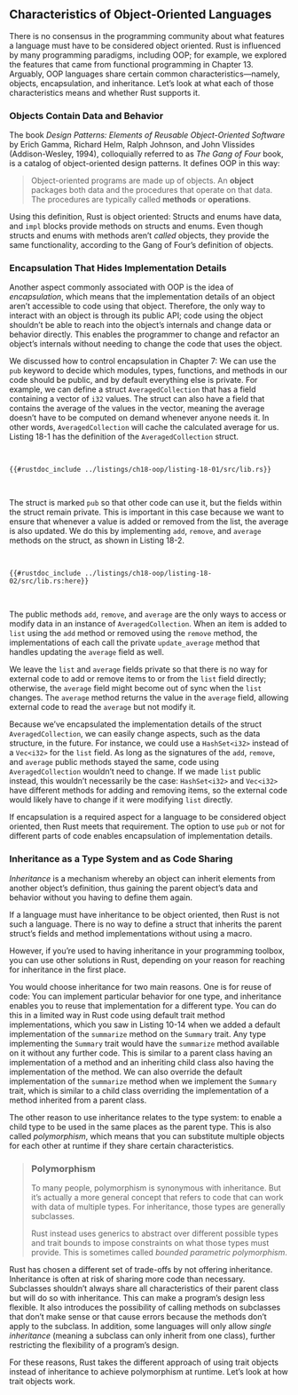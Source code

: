## Characteristics of Object-Oriented Languages

There is no consensus in the programming community about what features a
language must have to be considered object oriented. Rust is influenced by many
programming paradigms, including OOP; for example, we explored the features
that came from functional programming in Chapter 13. Arguably, OOP languages
share certain common characteristics—namely, objects, encapsulation, and
inheritance. Let’s look at what each of those characteristics means and whether
Rust supports it.

### Objects Contain Data and Behavior

The book _Design Patterns: Elements of Reusable Object-Oriented Software_ by
Erich Gamma, Richard Helm, Ralph Johnson, and John Vlissides (Addison-Wesley,
1994), colloquially referred to as _The Gang of Four_ book, is a catalog of
object-oriented design patterns. It defines OOP in this way:

> Object-oriented programs are made up of objects. An **object** packages both
> data and the procedures that operate on that data. The procedures are
> typically called **methods** or **operations**.

Using this definition, Rust is object oriented: Structs and enums have data,
and `impl` blocks provide methods on structs and enums. Even though structs and
enums with methods aren’t _called_ objects, they provide the same
functionality, according to the Gang of Four’s definition of objects.

### Encapsulation That Hides Implementation Details

Another aspect commonly associated with OOP is the idea of _encapsulation_,
which means that the implementation details of an object aren’t accessible to
code using that object. Therefore, the only way to interact with an object is
through its public API; code using the object shouldn’t be able to reach into
the object’s internals and change data or behavior directly. This enables the
programmer to change and refactor an object’s internals without needing to
change the code that uses the object.

We discussed how to control encapsulation in Chapter 7: We can use the `pub`
keyword to decide which modules, types, functions, and methods in our code
should be public, and by default everything else is private. For example, we
can define a struct `AveragedCollection` that has a field containing a vector
of `i32` values. The struct can also have a field that contains the average of
the values in the vector, meaning the average doesn’t have to be computed on
demand whenever anyone needs it. In other words, `AveragedCollection` will
cache the calculated average for us. Listing 18-1 has the definition of the
`AveragedCollection` struct.

<Listing number="18-1" file-name="src/lib.rs" caption="An `AveragedCollection` struct that maintains a list of integers and the average of the items in the collection">

```rust,noplayground
{{#rustdoc_include ../listings/ch18-oop/listing-18-01/src/lib.rs}}
```

</Listing>

The struct is marked `pub` so that other code can use it, but the fields within
the struct remain private. This is important in this case because we want to
ensure that whenever a value is added or removed from the list, the average is
also updated. We do this by implementing `add`, `remove`, and `average` methods
on the struct, as shown in Listing 18-2.

<Listing number="18-2" file-name="src/lib.rs" caption="Implementations of the public methods `add`, `remove`, and `average` on `AveragedCollection`">

```rust,noplayground
{{#rustdoc_include ../listings/ch18-oop/listing-18-02/src/lib.rs:here}}
```

</Listing>

The public methods `add`, `remove`, and `average` are the only ways to access
or modify data in an instance of `AveragedCollection`. When an item is added to
`list` using the `add` method or removed using the `remove` method, the
implementations of each call the private `update_average` method that handles
updating the `average` field as well.

We leave the `list` and `average` fields private so that there is no way for
external code to add or remove items to or from the `list` field directly;
otherwise, the `average` field might become out of sync when the `list`
changes. The `average` method returns the value in the `average` field,
allowing external code to read the `average` but not modify it.

Because we’ve encapsulated the implementation details of the struct
`AveragedCollection`, we can easily change aspects, such as the data structure,
in the future. For instance, we could use a `HashSet<i32>` instead of a
`Vec<i32>` for the `list` field. As long as the signatures of the `add`,
`remove`, and `average` public methods stayed the same, code using
`AveragedCollection` wouldn’t need to change. If we made `list` public instead,
this wouldn’t necessarily be the case: `HashSet<i32>` and `Vec<i32>` have
different methods for adding and removing items, so the external code would
likely have to change if it were modifying `list` directly.

If encapsulation is a required aspect for a language to be considered object
oriented, then Rust meets that requirement. The option to use `pub` or not for
different parts of code enables encapsulation of implementation details.

### Inheritance as a Type System and as Code Sharing

_Inheritance_ is a mechanism whereby an object can inherit elements from
another object’s definition, thus gaining the parent object’s data and behavior
without you having to define them again.

If a language must have inheritance to be object oriented, then Rust is not
such a language. There is no way to define a struct that inherits the parent
struct’s fields and method implementations without using a macro.

However, if you’re used to having inheritance in your programming toolbox, you
can use other solutions in Rust, depending on your reason for reaching for
inheritance in the first place.

You would choose inheritance for two main reasons. One is for reuse of code:
You can implement particular behavior for one type, and inheritance enables you
to reuse that implementation for a different type. You can do this in a limited
way in Rust code using default trait method implementations, which you saw in
Listing 10-14 when we added a default implementation of the `summarize` method
on the `Summary` trait. Any type implementing the `Summary` trait would have
the `summarize` method available on it without any further code. This is
similar to a parent class having an implementation of a method and an
inheriting child class also having the implementation of the method. We can
also override the default implementation of the `summarize` method when we
implement the `Summary` trait, which is similar to a child class overriding the
implementation of a method inherited from a parent class.

The other reason to use inheritance relates to the type system: to enable a
child type to be used in the same places as the parent type. This is also
called _polymorphism_, which means that you can substitute multiple objects for
each other at runtime if they share certain characteristics.

> ### Polymorphism
>
> To many people, polymorphism is synonymous with inheritance. But it’s
> actually a more general concept that refers to code that can work with data of
> multiple types. For inheritance, those types are generally subclasses.
>
> Rust instead uses generics to abstract over different possible types and
> trait bounds to impose constraints on what those types must provide. This is
> sometimes called _bounded parametric polymorphism_.

Rust has chosen a different set of trade-offs by not offering inheritance.
Inheritance is often at risk of sharing more code than necessary. Subclasses
shouldn’t always share all characteristics of their parent class but will do so
with inheritance. This can make a program’s design less flexible. It also
introduces the possibility of calling methods on subclasses that don’t make
sense or that cause errors because the methods don’t apply to the subclass. In
addition, some languages will only allow _single inheritance_ (meaning a
subclass can only inherit from one class), further restricting the flexibility
of a program’s design.

For these reasons, Rust takes the different approach of using trait objects
instead of inheritance to achieve polymorphism at runtime. Let’s look at how
trait objects work.
